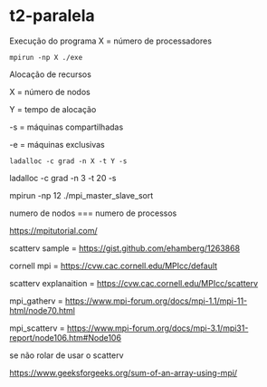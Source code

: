 # t2-paralela



Execução do programa
X = número de processadores

```
mpirun -np X ./exe
```

Alocação de recursos

X  = número de nodos

Y  = tempo de alocação

-s = máquinas compartilhadas

-e = máquinas exclusivas

```
ladalloc -c grad -n X -t Y -s
```

ladalloc -c grad -n 3 -t 20 -s

mpirun -np 12 ./mpi_master_slave_sort


numero de nodos === numero de processos


https://mpitutorial.com/

scatterv sample = https://gist.github.com/ehamberg/1263868

cornell mpi = https://cvw.cac.cornell.edu/MPIcc/default

scatterv explanaition = https://cvw.cac.cornell.edu/MPIcc/scatterv

mpi_gatherv = https://www.mpi-forum.org/docs/mpi-1.1/mpi-11-html/node70.html

mpi_scatterv = https://www.mpi-forum.org/docs/mpi-3.1/mpi31-report/node106.htm#Node106


se não rolar de usar o scatterv

https://www.geeksforgeeks.org/sum-of-an-array-using-mpi/